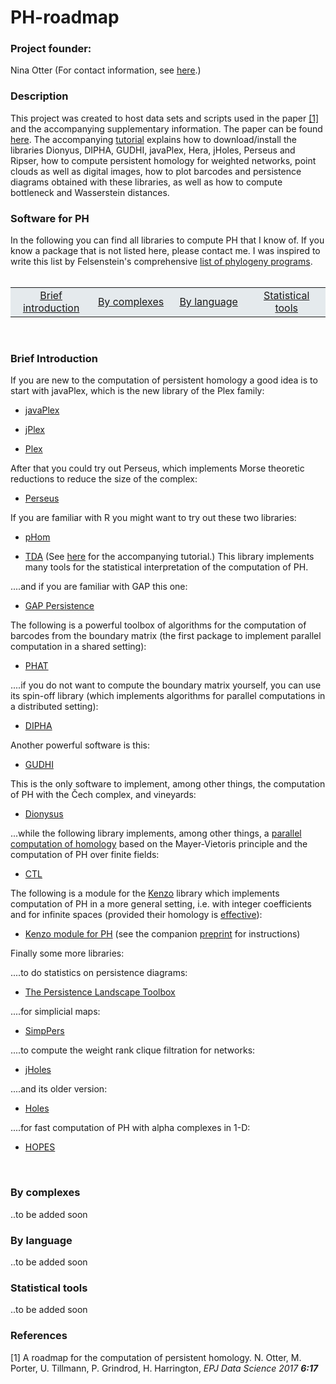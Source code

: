 # PH-roadmap

<h3> Project founder: </h3>

Nina Otter (For contact information, see <a href="http://people.maths.ox.ac.uk/otter/"> here</a>.)

<h3> Description </h3>

This project was created to host data sets and scripts used in the paper <a href="#roadmap">[1]</a> and the accompanying supplementary information. The paper can be found <a href="https://epjdatascience.springeropen.com/articles/10.1140/epjds/s13688-017-0109-5"> here</a>. The accompanying <a href="https://static-content.springer.com/esm/art%3A10.1140%2Fepjds%2Fs13688-017-0109-5/MediaObjects/13688_2017_109_MOESM2_ESM.pdf"> tutorial</a> explains how to download/install the libraries Dionyus, DIPHA, GUDHI, javaPlex, Hera, jHoles, Perseus and Ripser, how to compute persistent homology for weighted networks, point clouds as well as digital images, how to plot barcodes and persistence diagrams obtained with these libraries, as well as how to compute bottleneck and Wasserstein distances. 




<h3> Software for PH </h3>
In the following you can find all libraries to compute PH that I know of. If you know a package that is not listed here, please contact me. I was inspired to write this list by Felsenstein's comprehensive  <a href="http://evolution.genetics.washington.edu/phylip/software.html">list of phylogeny programs</a>.

<table align="center" border="0" cellpadding="10" cellspacing="2" width="100%">
<tr bgcolor="#E5EAED">
<td align="center" valign="middle" width="20%"><a href="#intro">Brief introduction</a></td> &nbsp;&nbsp;
<td align="center" valign="middle" width="20%"><a href="#complexes">By complexes</a></td> &nbsp;&nbsp;
<td align="center" valign="middle" width="20%"><a href="#language">By language</a></td> &nbsp;&nbsp;
<td align="center" valign="middle" width="20%"><a href="#statistics">Statistical tools</a></td>
</tr>
</table>


<a name="intro">&nbsp;</a><br>
<h3> Brief Introduction </h3>

If you are new to the computation of persistent homology a good idea is to start with javaPlex, which is the new library of the Plex family:


<ul>

<p>
<li>
<a href="http://appliedtopology.github.io/javaplex/"> javaPlex</a>

<p>
<li>
<a href="http://www.math.duke.edu/~hadams/jplex/index.html"> jPlex</a>

<p>
<li>
<a href="http://mii.stanford.edu/research/comptop/programs/"> Plex</a>
</ul>


After that you could try out Perseus, which implements Morse theoretic reductions to reduce the size of the complex:

<ul>
<p>
<li>
<a href="http://www.sas.upenn.edu/~vnanda/perseus/"> Perseus</a>

</ul>

<p>
If you are familiar with R you might want to try out these two libraries:
<ul>
<p>
<li>
<a href="http://rpackages.ianhowson.com/cran/phom/man/phom-package.html"> pHom</a>


<p>
<li>
<a href="https://cran.r-project.org/web/packages/TDA/"> TDA</a> (See <a href="tda package tutorial"> here</a> for the accompanying tutorial.) This library implements many tools for the statistical interpretation of the computation of PH.


</ul>

....and if you are familiar with GAP  this one:

<p>
<ul>
<li>
<a href="http://www-circa.mcs.st-and.ac.uk/~mik/persistence/"> GAP Persistence</a>
</ul>
</p>


The following is a powerful toolbox of algorithms for the computation of barcodes from the boundary matrix (the first package to implement parallel computation in a shared setting):

<ul>
<li>
<a href="https://code.google.com/p/phat/"> PHAT</a>
</ul>

....if you do not want to compute the boundary matrix yourself, you can use its spin-off library (which implements algorithms for parallel computations in a distributed setting):
<ul>
<p>
<li>
<a href="https://code.google.com/p/dipha/"> DIPHA</a>
</ul>

<p>
Another powerful software is this:
<p>
<ul>
<li>
<a href="https://project.inria.fr/gudhi/software/"> GUDHI</a>
</ul>


This is the only software to implement, among other things, the computation of PH with the &#268;ech complex, and vineyards:

<ul>
<p>
<li>
<a href="http://www.mrzv.org/software/dionysus/"> Dionysus</a>
</ul>
<p>

...while the following library implements, among other things, a <a href="http://arxiv.org/abs/1407.2275">parallel computation of homology</a> based on the Mayer-Vietoris principle and the computation of PH over finite fields:


<ul>
<p>
<li>
<a href="http://ctl.appliedtopology.org/">CTL</a>
</ul>
<p>

The following is a module for the <a href="https://www-fourier.ujf-grenoble.fr/~sergerar/Kenzo/">Kenzo</a> library which implements computation of PH in a more general setting, i.e. with integer coefficients and for infinite spaces (provided their homology is <a href="https://www-fourier.ujf-grenoble.fr/~sergerar/Papers/Constructive-AT.pdf">effective</a>):
<ul>
<p>
<li>
 <a href="http://www.unirioja.es/cu/anromero/persistent-homology.zip"> Kenzo module for PH</a> (see the companion <a href="http://arxiv.org/pdf/1403.7086v2.pdf"> preprint</a> for instructions)
</ul>

<p class="bottom-three">
</p>





Finally some more libraries:
</p>


....to do statistics on persistence diagrams:


<ul>
<p>
<li>
<a href="https://www.math.upenn.edu/~dlotko/persistenceLandscape.html"> The Persistence Landscape Toolbox</a>
</p>
</ul>

....for simplicial maps:

<ul>

<p>
<li>
<a href="http://web.cse.ohio-state.edu/~tamaldey/SimpPers/SimpPers-software/"> SimpPers</a>
</p>
</ul>

....to compute the weight rank clique filtration for networks:


<ul>
<p>
<li>
<a href="http://cuda.unicam.it/jHoles"> jHoles</a>
</p>
</ul>

....and its older version:

<ul>
<p>
<li>
<a href="http://lordgrilo.github.io/Holes/"> Holes </a>
</p>
</ul>

....for fast computation of PH with alpha complexes in 1-D:
<ul>

<li>
<a href="http://kurlin.org/projects/persistent-skeletons.php"> HOPES</a>
</ul>


<a name="complexes">&nbsp;</a><br>
<h3> By complexes </h3>
..to be added soon
<a name="language">&nbsp;</a><br>
<h3> By language </h3>
..to be added soon
<a name="statistics">&nbsp;</a><br>
<h3> Statistical tools </h3>
..to be added soon
<h3> References </h3>
<a name="roadmap">[1]</a> A roadmap for the computation of persistent homology. N. Otter, M. Porter, U. Tillmann, P. Grindrod, H. Harrington, <i>EPJ Data Science<i> 2017 <b>6<b>:17
